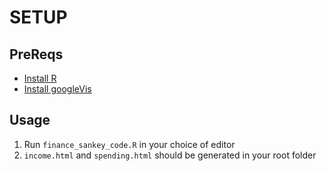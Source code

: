 # SETUP

## PreReqs

- [Install R](https://cran.revolutionanalytics.com/)
- [Install googleVis](https://cran.r-project.org/web/packages/googleVis/index.html)

## Usage

 1. Run `finance_sankey_code.R` in your choice of editor
 2. `income.html` and `spending.html` should be generated in your root folder